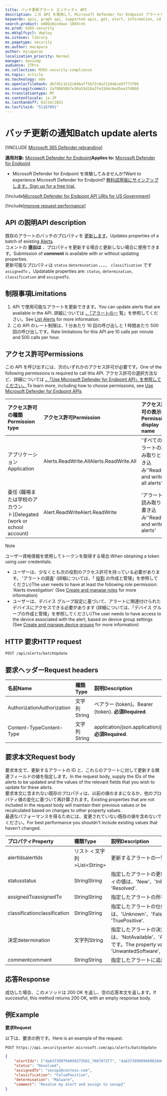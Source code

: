 ```yaml
---
title: バッチ更新アラート エンティティ API
description: この API を使用して、Microsoft Defender for Endpoint アラートをバッチで更新する方法について説明します。 状態、決定、分類、および assignedTo プロパティを更新できます。
keywords: apis, graph api, supported apis, get, alert, information, id
search.product: eADQiWindows 10XVcnh
ms.prod: m365-security
ms.mktglfcycl: deploy
ms.sitesec: library
ms.pagetype: security
ms.author: macapara
author: mjcaparas
localization_priority: Normal
manager: dansimp
audience: ITPro
ms.collection: M365-security-compliance
ms.topic: article
ms.technology: mde
ms.openlocfilehash: db745c1b12c64baff5bf2c0a212446ce0f773709
ms.sourcegitcommit: 2a708650b7e30a53d10a2fe3164c6ed5ea37d868
ms.translationtype: MT
ms.contentlocale: ja-JP
ms.lasthandoff: 03/24/2021
ms.locfileid: "51167091"
---
```

# <a name="batch-update-alerts"></a><span data-ttu-id="39cf4-105">バッチ更新の通知</span><span class="sxs-lookup"><span data-stu-id="39cf4-105">Batch update alerts</span></span>

[!INCLUDE [Microsoft 365 Defender rebranding](../../includes/microsoft-defender.md)]


<span data-ttu-id="39cf4-106">**適用対象:** [Microsoft Defender for Endpoint](https://go.microsoft.com/fwlink/p/?linkid=2154037)</span><span class="sxs-lookup"><span data-stu-id="39cf4-106">**Applies to:** [Microsoft Defender for Endpoint](https://go.microsoft.com/fwlink/p/?linkid=2154037)</span></span>

- <span data-ttu-id="39cf4-107">Microsoft Defender for Endpoint を体験してみませんか?</span><span class="sxs-lookup"><span data-stu-id="39cf4-107">Want to experience Microsoft Defender for Endpoint?</span></span> [<span data-ttu-id="39cf4-108">無料試用版にサインアップします。</span><span class="sxs-lookup"><span data-stu-id="39cf4-108">Sign up for a free trial.</span></span>](https://www.microsoft.com/microsoft-365/windows/microsoft-defender-atp?ocid=docs-wdatp-exposedapis-abovefoldlink) 

[!include[Microsoft Defender for Endpoint API URIs for US Government](../../includes/microsoft-defender-api-usgov.md)]

[!include[Improve request performance](../../includes/improve-request-performance.md)]


## <a name="api-description"></a><span data-ttu-id="39cf4-109">API の説明</span><span class="sxs-lookup"><span data-stu-id="39cf4-109">API description</span></span>
<span data-ttu-id="39cf4-110">既存のアラートのバッチのプロパティを [更新します](alerts.md)。</span><span class="sxs-lookup"><span data-stu-id="39cf4-110">Updates properties of a batch of existing [Alerts](alerts.md).</span></span>
<br><span data-ttu-id="39cf4-111">コメントの **提出は** 、プロパティを更新する場合と更新しない場合に使用できます。</span><span class="sxs-lookup"><span data-stu-id="39cf4-111">Submission of **comment** is available with or without updating properties.</span></span>
<br><span data-ttu-id="39cf4-112">更新可能なプロパティは `status` `determination` 、、、、 `classification` です `assignedTo` 。</span><span class="sxs-lookup"><span data-stu-id="39cf4-112">Updatable properties are: `status`, `determination`, `classification` and `assignedTo`.</span></span>


## <a name="limitations"></a><span data-ttu-id="39cf4-113">制限事項</span><span class="sxs-lookup"><span data-stu-id="39cf4-113">Limitations</span></span>
1. <span data-ttu-id="39cf4-114">API で使用可能なアラートを更新できます。</span><span class="sxs-lookup"><span data-stu-id="39cf4-114">You can update alerts that are available in the API.</span></span> <span data-ttu-id="39cf4-115">詳細については [、「アラートの一](get-alerts.md) 覧」を参照してください。</span><span class="sxs-lookup"><span data-stu-id="39cf4-115">See [List Alerts](get-alerts.md) for more information.</span></span>
2. <span data-ttu-id="39cf4-116">この API のレート制限は、1 分あたり 10 回の呼び出しと 1 時間あたり 500 回の呼び出しです。</span><span class="sxs-lookup"><span data-stu-id="39cf4-116">Rate limitations for this API are 10 calls per minute and 500 calls per hour.</span></span>


## <a name="permissions"></a><span data-ttu-id="39cf4-117">アクセス許可</span><span class="sxs-lookup"><span data-stu-id="39cf4-117">Permissions</span></span>
<span data-ttu-id="39cf4-118">この API を呼び出すには、次のいずれかのアクセス許可が必要です。</span><span class="sxs-lookup"><span data-stu-id="39cf4-118">One of the following permissions is required to call this API.</span></span> <span data-ttu-id="39cf4-119">アクセス許可の選択方法など、詳細については [、「Use Microsoft Defender for Endpoint API」を参照してください。](apis-intro.md)</span><span class="sxs-lookup"><span data-stu-id="39cf4-119">To learn more, including how to choose permissions, see [Use Microsoft Defender for Endpoint APIs](apis-intro.md)</span></span>

<span data-ttu-id="39cf4-120">アクセス許可の種類</span><span class="sxs-lookup"><span data-stu-id="39cf4-120">Permission type</span></span> |   <span data-ttu-id="39cf4-121">アクセス許可</span><span class="sxs-lookup"><span data-stu-id="39cf4-121">Permission</span></span>  |   <span data-ttu-id="39cf4-122">アクセス許可の表示名</span><span class="sxs-lookup"><span data-stu-id="39cf4-122">Permission display name</span></span>
:---|:---|:---
<span data-ttu-id="39cf4-123">アプリケーション</span><span class="sxs-lookup"><span data-stu-id="39cf4-123">Application</span></span> |   <span data-ttu-id="39cf4-124">Alerts.ReadWrite.All</span><span class="sxs-lookup"><span data-stu-id="39cf4-124">Alerts.ReadWrite.All</span></span> |  <span data-ttu-id="39cf4-125">'すべてのアラートの読み取りと書き込み'</span><span class="sxs-lookup"><span data-stu-id="39cf4-125">'Read and write all alerts'</span></span>
<span data-ttu-id="39cf4-126">委任 (職場または学校のアカウント)</span><span class="sxs-lookup"><span data-stu-id="39cf4-126">Delegated (work or school account)</span></span> | <span data-ttu-id="39cf4-127">Alert.ReadWrite</span><span class="sxs-lookup"><span data-stu-id="39cf4-127">Alert.ReadWrite</span></span> | <span data-ttu-id="39cf4-128">'アラートの読み取りと書き込み'</span><span class="sxs-lookup"><span data-stu-id="39cf4-128">'Read and write alerts'</span></span>

>[!Note]
> <span data-ttu-id="39cf4-129">ユーザー資格情報を使用してトークンを取得する場合:</span><span class="sxs-lookup"><span data-stu-id="39cf4-129">When obtaining a token using user credentials:</span></span>
>- <span data-ttu-id="39cf4-130">ユーザーは、少なくとも次の役割のアクセス許可を持っている必要があります。 'アラートの調査' (詳細については、「 [役割](user-roles.md) の作成と管理」を参照してください)</span><span class="sxs-lookup"><span data-stu-id="39cf4-130">The user needs to have at least the following role permission: 'Alerts investigation' (See [Create and manage roles](user-roles.md) for more information)</span></span>
>- <span data-ttu-id="39cf4-131">ユーザーは、デバイス グループ設定に基づいて、アラートに関連付けられたデバイスにアクセスできる必要[](machine-groups.md)があります (詳細については、「デバイス グループの作成と管理」を参照してください)</span><span class="sxs-lookup"><span data-stu-id="39cf4-131">The user needs to have access to the device associated with the alert, based on device group settings (See [Create and manage device groups](machine-groups.md) for more information)</span></span>

## <a name="http-request"></a><span data-ttu-id="39cf4-132">HTTP 要求</span><span class="sxs-lookup"><span data-stu-id="39cf4-132">HTTP request</span></span>
```http
POST /api/alerts/batchUpdate
```

## <a name="request-headers"></a><span data-ttu-id="39cf4-133">要求ヘッダー</span><span class="sxs-lookup"><span data-stu-id="39cf4-133">Request headers</span></span>

<span data-ttu-id="39cf4-134">名前</span><span class="sxs-lookup"><span data-stu-id="39cf4-134">Name</span></span> | <span data-ttu-id="39cf4-135">種類</span><span class="sxs-lookup"><span data-stu-id="39cf4-135">Type</span></span> | <span data-ttu-id="39cf4-136">説明</span><span class="sxs-lookup"><span data-stu-id="39cf4-136">Description</span></span>
:---|:---|:---
<span data-ttu-id="39cf4-137">Authorization</span><span class="sxs-lookup"><span data-stu-id="39cf4-137">Authorization</span></span> | <span data-ttu-id="39cf4-138">文字列</span><span class="sxs-lookup"><span data-stu-id="39cf4-138">String</span></span> | <span data-ttu-id="39cf4-139">ベアラー {token}。</span><span class="sxs-lookup"><span data-stu-id="39cf4-139">Bearer {token}.</span></span> <span data-ttu-id="39cf4-140">**必須**</span><span class="sxs-lookup"><span data-stu-id="39cf4-140">**Required**.</span></span>
<span data-ttu-id="39cf4-141">Content-Type</span><span class="sxs-lookup"><span data-stu-id="39cf4-141">Content-Type</span></span> | <span data-ttu-id="39cf4-142">文字列</span><span class="sxs-lookup"><span data-stu-id="39cf4-142">String</span></span> | <span data-ttu-id="39cf4-143">application/json.</span><span class="sxs-lookup"><span data-stu-id="39cf4-143">application/json.</span></span> <span data-ttu-id="39cf4-144">**必須**</span><span class="sxs-lookup"><span data-stu-id="39cf4-144">**Required**.</span></span>


## <a name="request-body"></a><span data-ttu-id="39cf4-145">要求本文</span><span class="sxs-lookup"><span data-stu-id="39cf4-145">Request body</span></span>
<span data-ttu-id="39cf4-146">要求本文で、更新するアラートの ID と、これらのアラートに対して更新する関連フィールドの値を指定します。</span><span class="sxs-lookup"><span data-stu-id="39cf4-146">In the request body, supply the IDs of the alerts to be updated and the values of the relevant fields that you wish to update for these alerts.</span></span>
<br><span data-ttu-id="39cf4-147">要求本文に含まれない既存のプロパティは、以前の値のままになるか、他のプロパティ値の変化に基づいて再計算されます。</span><span class="sxs-lookup"><span data-stu-id="39cf4-147">Existing properties that are not included in the request body will maintain their previous values or be recalculated based on changes to other property values.</span></span> 
<br><span data-ttu-id="39cf4-148">最適なパフォーマンスを得るためには、変更されていない既存の値を含めないでください。</span><span class="sxs-lookup"><span data-stu-id="39cf4-148">For best performance you shouldn't include existing values that haven't changed.</span></span>

<span data-ttu-id="39cf4-149">プロパティ</span><span class="sxs-lookup"><span data-stu-id="39cf4-149">Property</span></span> | <span data-ttu-id="39cf4-150">種類</span><span class="sxs-lookup"><span data-stu-id="39cf4-150">Type</span></span> | <span data-ttu-id="39cf4-151">説明</span><span class="sxs-lookup"><span data-stu-id="39cf4-151">Description</span></span>
:---|:---|:---
<span data-ttu-id="39cf4-152">alertIds</span><span class="sxs-lookup"><span data-stu-id="39cf4-152">alertIds</span></span> | <span data-ttu-id="39cf4-153">リスト &lt; 文字列&gt;</span><span class="sxs-lookup"><span data-stu-id="39cf4-153">List&lt;String&gt;</span></span>| <span data-ttu-id="39cf4-154">更新するアラートの一覧。</span><span class="sxs-lookup"><span data-stu-id="39cf4-154">A list of the IDs of the alerts to be updated.</span></span> <span data-ttu-id="39cf4-155">**必須**</span><span class="sxs-lookup"><span data-stu-id="39cf4-155">**Required**</span></span>
<span data-ttu-id="39cf4-156">status</span><span class="sxs-lookup"><span data-stu-id="39cf4-156">status</span></span> | <span data-ttu-id="39cf4-157">String</span><span class="sxs-lookup"><span data-stu-id="39cf4-157">String</span></span> | <span data-ttu-id="39cf4-158">指定したアラートの更新された状態を指定します。</span><span class="sxs-lookup"><span data-stu-id="39cf4-158">Specifies the updated status of the specified alerts.</span></span> <span data-ttu-id="39cf4-159">プロパティの値は、'New'、'InProgress'、および 'Resolved' です。</span><span class="sxs-lookup"><span data-stu-id="39cf4-159">The property values are: 'New', 'InProgress' and 'Resolved'.</span></span>
<span data-ttu-id="39cf4-160">assignedTo</span><span class="sxs-lookup"><span data-stu-id="39cf4-160">assignedTo</span></span> | <span data-ttu-id="39cf4-161">String</span><span class="sxs-lookup"><span data-stu-id="39cf4-161">String</span></span> | <span data-ttu-id="39cf4-162">指定したアラートの所有者</span><span class="sxs-lookup"><span data-stu-id="39cf4-162">Owner of the specified alerts</span></span>
<span data-ttu-id="39cf4-163">classification</span><span class="sxs-lookup"><span data-stu-id="39cf4-163">classification</span></span> | <span data-ttu-id="39cf4-164">String</span><span class="sxs-lookup"><span data-stu-id="39cf4-164">String</span></span> | <span data-ttu-id="39cf4-165">指定したアラートの仕様を指定します。</span><span class="sxs-lookup"><span data-stu-id="39cf4-165">Specifies the specification of the specified alerts.</span></span> <span data-ttu-id="39cf4-166">プロパティの値は、'Unknown'、'FalsePositive'、'TruePositive'です。</span><span class="sxs-lookup"><span data-stu-id="39cf4-166">The property values are: 'Unknown', 'FalsePositive', 'TruePositive'.</span></span> 
<span data-ttu-id="39cf4-167">決定</span><span class="sxs-lookup"><span data-stu-id="39cf4-167">determination</span></span> | <span data-ttu-id="39cf4-168">文字列</span><span class="sxs-lookup"><span data-stu-id="39cf4-168">String</span></span> | <span data-ttu-id="39cf4-169">指定したアラートの決定を指定します。</span><span class="sxs-lookup"><span data-stu-id="39cf4-169">Specifies the determination of the specified alerts.</span></span> <span data-ttu-id="39cf4-170">プロパティの値は、'NotAvailable'、'Apt'、'Malware'、'SecurityPersonnel'、'SecurityTesting'、'UnwantedSoftware'、'Other' です。</span><span class="sxs-lookup"><span data-stu-id="39cf4-170">The property values are: 'NotAvailable', 'Apt', 'Malware', 'SecurityPersonnel', 'SecurityTesting', 'UnwantedSoftware', 'Other'</span></span>
<span data-ttu-id="39cf4-171">comment</span><span class="sxs-lookup"><span data-stu-id="39cf4-171">comment</span></span> | <span data-ttu-id="39cf4-172">String</span><span class="sxs-lookup"><span data-stu-id="39cf4-172">String</span></span> | <span data-ttu-id="39cf4-173">指定したアラートに追加するコメント。</span><span class="sxs-lookup"><span data-stu-id="39cf4-173">Comment to be added to the specified alerts.</span></span>

## <a name="response"></a><span data-ttu-id="39cf4-174">応答</span><span class="sxs-lookup"><span data-stu-id="39cf4-174">Response</span></span>
<span data-ttu-id="39cf4-175">成功した場合、このメソッドは 200 OK を返し、空の応答本文を返します。</span><span class="sxs-lookup"><span data-stu-id="39cf4-175">If successful, this method returns 200 OK, with an empty response body.</span></span>


## <a name="example"></a><span data-ttu-id="39cf4-176">例</span><span class="sxs-lookup"><span data-stu-id="39cf4-176">Example</span></span>

<span data-ttu-id="39cf4-177">**要求**</span><span class="sxs-lookup"><span data-stu-id="39cf4-177">**Request**</span></span>

<span data-ttu-id="39cf4-178">以下は、要求の例です。</span><span class="sxs-lookup"><span data-stu-id="39cf4-178">Here is an example of the request.</span></span>

```http
POST https://api.securitycenter.microsoft.com/api/alerts/batchUpdate
```

```json
{
    "alertIds": ["da637399794050273582_760707377", "da637399989469816469_51697947354"],
    "status": "Resolved",
    "assignedTo": "secop2@contoso.com",
    "classification": "FalsePositive",
    "determination": "Malware",
    "comment": "Resolve my alert and assign to secop2"
}
```
